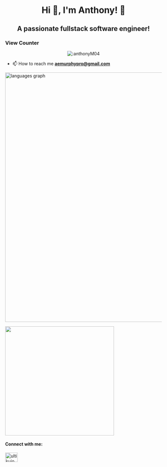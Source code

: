 <h1 align="center">Hi 👋, I'm Anthony! 💽</h1>
<h2 align="center">A passionate fullstack software engineer!</h2>

<h3> View Counter </h3>
<p align="center">   <img src="https://count.getloli.com/get/@:AnthonyM04" alt=":anthonyM04" /> </p>

- 📫 How to reach me **aemurphypro@gmail.com**

<img src="https://github-readme-stats.vercel.app/api/wakatime?username=AnthonyM04&theme=github_dark&layout=compact" width="800" alt="languages graph"  />
 
<a href="https://www.last.fm/user/ultikujo"><img src="https://lastfm-recently-played.vercel.app/api?user=ultikujo" height="auto" width="350px"/></a>

<h4 align="left">Connect with me:</h4>
<p align="left">
  
<a href="https://instagram.com/ultikujo" target="blank"><img align="center" src="https://raw.githubusercontent.com/rahuldkjain/github-profile-readme-generator/master/src/images/icons/Social/instagram.svg" alt="ultikujo" height="30" width="40" /></a>
</p>

